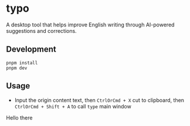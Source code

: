 # typo

A desktop tool that helps improve English writing through AI-powered suggestions and corrections.

## Development

```
pnpm install
pnpm dev
```

## Usage

- Input the origin content text, then `CtrlOrCmd + X` cut to clipboard, then `CtrlOrCmd + Shift + A` to call `type` main window

Hello there
